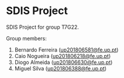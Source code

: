 # SDIS Project

SDIS Project for group T7G22.

Group members:

1. Bernardo Ferreira (up201806581@fe.up.pt)
2. Caio Nogueira (up201806218@fe.up.pt)
3. Diogo Almeida (up201806630@fe.up.pt)
4. Miguel Silva (up201806388@fe.up.pt)

